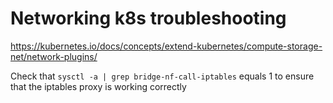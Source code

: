 # Networking k8s troubleshooting

 https://kubernetes.io/docs/concepts/extend-kubernetes/compute-storage-net/network-plugins/

 Check that `sysctl -a | grep bridge-nf-call-iptables` equals 1 to ensure that the iptables proxy is working correctly
